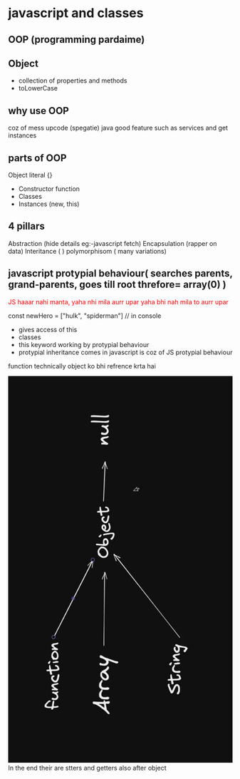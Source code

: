 # javascript and classes

## OOP (programming pardaime)

## Object

- collection of properties and methods
- toLowerCase

## why use OOP

coz of mess upcode (spegatie)
java good feature such as services and get instances

## parts of OOP

Object literal {}

- Constructor function
- Classes
- Instances (new, this)

## 4 pillars

Abstraction (hide details eg:-javascript fetch)
Encapsulation (rapper on data)
Interitance (  )
polymorphisom ( many variations)

## javascript protypial behaviour( searches parents, grand-parents, goes till root threfore= array(0) ) 
<span style="color:red;">JS haaar nahi manta, yaha nhi mila aurr upar yaha bhi nah mila to aurr upar</span>

const newHero = ["hulk", "spiderman"] // in console

- gives access of this
- classes
- this keyword working by protypial behaviour
- protypial inheritance comes in javascript is coz of JS protypial behaviour

function technically object ko bhi refrence krta hai

![alt text](<WhatsApp Image 2024-12-30 at 14.54.51.jpeg>)
In the end their are stters and getters also after object
